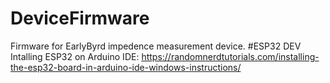 # DeviceFirmware
Firmware for EarlyByrd impedence measurement device.
#ESP32 DEV
Intalling ESP32 on Arduino IDE: https://randomnerdtutorials.com/installing-the-esp32-board-in-arduino-ide-windows-instructions/
